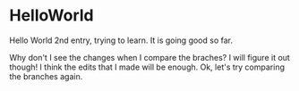 # HelloWorld
Hello World 2nd entry, trying to learn.
It is going good so far.

Why don't I see the changes when I compare the braches?
I will figure it out though!
I think the edits that I made will be enough.
Ok, let's try comparing the branches again.

